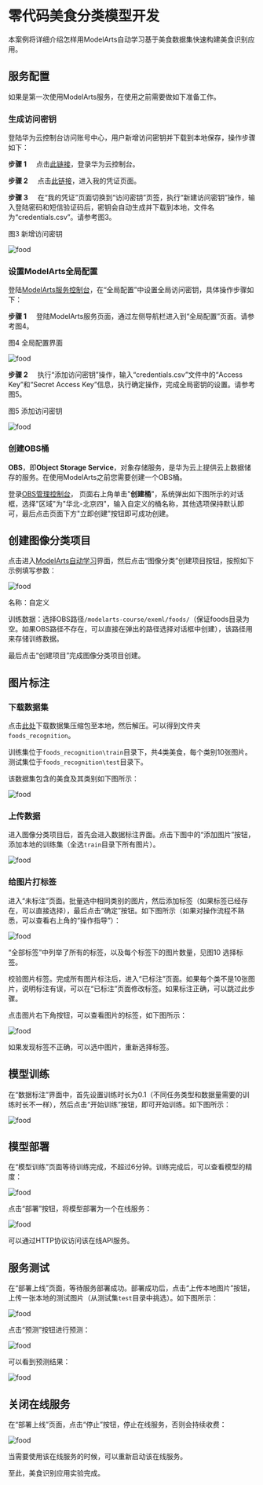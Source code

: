

# 零代码美食分类模型开发

本案例将详细介绍怎样用ModelArts自动学习基于美食数据集快速构建美食识别应用。

## 服务配置

如果是第一次使用ModelArts服务，在使用之前需要做如下准备工作。

### 生成访问密钥

登陆华为云控制台访问账号中心，用户新增访问密钥并下载到本地保存，操作步骤如下：

**步骤 1** &#160; &#160;  点击[此链接](https://www.huaweicloud.com/product/modelarts.html)，登录华为云控制台。

**步骤 2** &#160; &#160; 点击[此链接](https://console.huaweicloud.com/iam/?locale=zh-cn#/mine/accessKey)，进入我的凭证页面。

**步骤 3** &#160; &#160; 在“我的凭证”页面切换到“访问密钥”页签，执行“新建访问密钥”操作，输入登陆密码和短信验证码后，密钥会自动生成并下载到本地，文件名为“credentials.csv”。请参考图3。

图3 新增访问密钥

![food](./img/新增访问秘钥.png)

### 设置ModelArts全局配置

登陆[ModelArts服务控制台](https://console.huaweicloud.com/modelarts/?region=cn-north-4&locale=zh-cn#/manage/dashboard)，在“全局配置”中设置全局访问密钥，具体操作步骤如下：

**步骤 1** &#160; &#160; 登陆ModelArts服务页面，通过左侧导航栏进入到“全局配置”页面。请参考图4。

图4 全局配置界面

![food](./img/全局配置.png)

**步骤 2** &#160; &#160; 执行“添加访问密钥”操作，输入“credentials.csv”文件中的“Access Key”和“Secret Access Key”信息，执行确定操作，完成全局密钥的设置。请参考图5。

图5 添加访问密钥

![food](./img/添加访问秘钥.png)

### 创建OBS桶

**OBS**，即**Object Storage Service**，对象存储服务，是华为云上提供云上数据储存的服务。在使用ModelArts之前您需要创建一个OBS桶。 

登录[OBS管理控制台](https://storage.huaweicloud.com/obs/#/obs/manager/buckets)， 页面右上角单击"**创建桶**"，系统弹出如下图所示的对话框，选择"区域"为"华北-北京四"，输入自定义的桶名称，其他选项保持默认即可，最后点击页面下方"立即创建"按钮即可成功创建。

## 创建图像分类项目

点击进入[ModelArts自动学习](https://console.huaweicloud.com/modelarts/?region=cn-north-4#/manage/autoML)界面，然后点击“图像分类”创建项目按钮，按照如下示例填写参数：

![food](./img/创建项目.png)

名称：自定义

训练数据：选择OBS路径`/modelarts-course/exeml/foods/`（保证foods目录为空。如果OBS路径不存在，可以直接在弹出的路径选择对话框中创建），该路径用来存储训练数据。

最后点击“创建项目”完成图像分类项目创建。



## 图片标注

### 下载数据集

点击[此处](https://modelarts-labs.obs.cn-north-1.myhuaweicloud.com/ExeML/ExeML_Foods_Recognition/foods_recognition.tar.gz)下载数据集压缩包至本地，然后解压。可以得到文件夹`foods_recognition`。

训练集位于`foods_recognition\train`目录下，共4类美食，每个类别10张图片。测试集位于`foods_recognition\test`目录下。

该数据集包含的美食及其类别如下图所示：

![food](./img/labels.png)

### 上传数据

进入图像分类项目后，首先会进入数据标注界面。点击下图中的“添加图片”按钮，添加本地的训练集（全选`train`目录下所有图片）。

![food](./img/添加图片.png)

### 给图片打标签

进入“未标注”页面。批量选中相同类别的图片，然后添加标签（如果标签已经存在，可以直接选择），最后点击“确定”按钮。如下图所示（如果对操作流程不熟悉，可以查看右上角的“操作指导”）：

![food](./img/选择标签.png)

“全部标签”中列举了所有的标签，以及每个标签下的图片数量，见图10 选择标签。

校验图片标签。完成所有图片标注后，进入“已标注”页面。如果每个类不是10张图片，说明标注有误，可以在“已标注”页面修改标签。如果标注正确，可以跳过此步骤。

点击图片右下角按钮，可以查看图片的标签，如下图所示：

![food](./img/查看标签.png)

如果发现标签不正确，可以选中图片，重新选择标签。

## 模型训练

在“数据标注”界面中，首先设置训练时长为0.1（不同任务类型和数据量需要的训练时长不一样），然后点击“开始训练”按钮，即可开始训练。如下图所示：

![food](./img/开始训练.png)



## 模型部署

在“模型训练”页面等待训练完成，不超过6分钟。训练完成后，可以查看模型的精度：

![food](./img/训练完成.png)

点击“部署”按钮，将模型部署为一个在线服务：

![food](./img/部署.png)

可以通过HTTP协议访问该在线API服务。

## 服务测试

在“部署上线”页面，等待服务部署成功。部署成功后，点击“上传本地图片”按钮，上传一张本地的测试图片（从测试集`test`目录中挑选）。如下图所示：

![food](./img/上传本地图片.png)

点击“预测”按钮进行预测：

![food](./img/测试.png)

可以看到预测结果：

![food](./img/预测结果.png)

## 关闭在线服务

在“部署上线”页面，点击“停止”按钮，停止在线服务，否则会持续收费：

![food](./img/停止服务.png)

当需要使用该在线服务的时候，可以重新启动该在线服务。

至此，美食识别应用实验完成。


